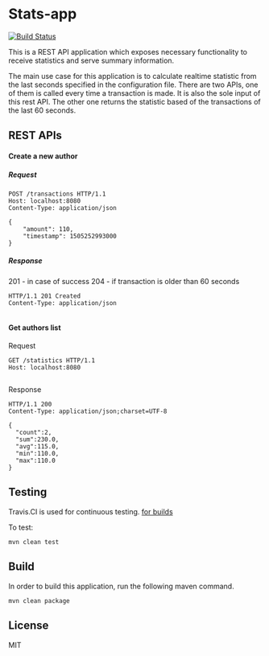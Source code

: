 # Stats-app

[![Build Status](https://travis-ci.org/muatik/stats.svg?branch=master)](https://travis-ci.org/muatik/stats)

This is a REST API application which exposes necessary functionality to receive statistics and serve summary information.

The main use case for this application is to calculate realtime statistic from the last seconds specified in the configuration file.
There are two APIs, one of them is called every time a transaction is made. It is also the sole input of this rest API.
The other one returns the statistic based of the transactions of the last 60 seconds.


## REST APIs

#### Create a new author
##### Request
```http
POST /transactions HTTP/1.1
Host: localhost:8080
Content-Type: application/json

{
	"amount": 110,
	"timestamp": 1505252993000
}
```

##### Response
201 - in case of success
204 - if transaction is older than 60 seconds

```http
HTTP/1.1 201 Created
Content-Type: application/json


```

#### Get authors list
Request
```http
GET /statistics HTTP/1.1
Host: localhost:8080


```

Response
```http
HTTP/1.1 200
Content-Type: application/json;charset=UTF-8

{
  "count":2,
  "sum":230.0,
  "avg":115.0,
  "min":110.0,
  "max":110.0
}
```


## Testing

Travis.CI is used for continuous testing. [for builds](https://travis-ci.org/muatik/news-app)

To test:
```
mvn clean test
```

## Build

In order to build this application, run the following maven command.

```
mvn clean package
```


## License

MIT
